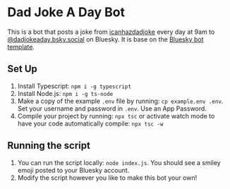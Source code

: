 # Dad Joke A Day Bot

This is a bot that posts a joke from [icanhazdadjoke](https://icanhazdadjoke.com/) every day at 9am to [@dadjokeaday.bsky.social](https://bsky.app/profile/dadjokeaday.bsky.social) on Bluesky. It is base on the [Bluesky bot template](https://github.com/bluesky-social/cookbook/tree/main/ts-bot).

## Set Up

1. Install Typescript: `npm i -g typescript`
2. Install Node.js: `npm i -g ts-node`
3. Make a copy of the example `.env` file by running: `cp example.env .env`. Set your username and password in `.env`. Use an App Password.
4. Compile your project by running: `npx tsc` or activate watch mode to have your code automatically compile: `npx tsc -w`

## Running the script 
1. You can run the script locally: `node index.js`. You should see a smiley emoji posted to your Bluesky account. 
2. Modify the script however you like to make this bot your own! 


